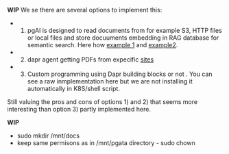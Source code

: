 
**WIP**
We se there are several options to implement this:

- 1) pgAI is designed to read documents from for example S3, HTTP files or local files and store docuuments embedding in RAG database for semantic search. Here how [example 1](https://github.com/timescale/pgai/blob/main/docs/vectorizer/document-embeddings.md) and [example2](https://github.com/timescale/pgai/tree/main/examples/embeddings_from_documents).
- 2) dapr agent getting PDFs from expecific [sites](https://github.com/dapr/dapr-agents/blob/249ea5ec43f75825f662992e765cb09b5fd31695/docs/concepts/arxiv_fetcher.md)
- 3) Custom programming using Dapr building blocks or not . You can see a raw inmplementation here but we are not installing it automatically in K8S/shell script.

Still valuing the pros and cons of options 1) and 2) that seems more interesting than option 3) partly implemented here. 

**WIP**

- sudo mkdir /mnt/docs
- keep same permisons as in /mnt/pgata directory - sudo chown 